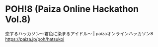 POH!8 (Paiza Online Hackathon Vol.8)
====================================

恋するハッカソン〜君色に染まるアイドル〜 | paizaオンラインハッカソン8  
https://paiza.jp/poh/hatsukoi  
